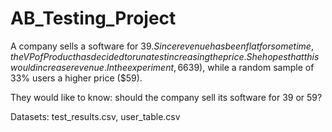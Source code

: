 # AB_Testing_Project
A company sells a software for $39. Since revenue has been flat for some time, the VP of Product has decided to run a test increasing the price. She hopes that this would increase revenue. In the experiment, 66% of the users have seen the old price ($39), while a random sample of 33% users a higher price ($59).  
  
They would like to know: should the company sell its software for 39 or 59?  
  
Datasets: test_results.csv, user_table.csv 
